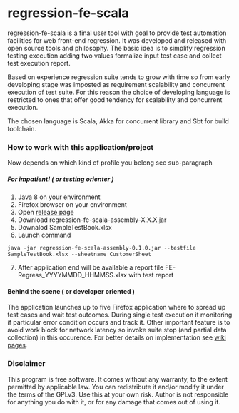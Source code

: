# regression-fe-scala

regression-fe-scala is a final user tool with goal to provide test automation facilities for web front-end regression. It was developed and released with open source tools and philosophy. The basic idea is to simplify regression testing execution adding two values formalize input test case and collect test execution report.

Based on experience regression suite tends to grow with time so from early developing stage was imposted as requirement scalability and concurrent execution of test suite. For this reason the choice of developing language is restricted to ones that offer good tendency for scalability and concurrent execution.

The chosen language is Scala, Akka for concurrent library and Sbt for build toolchain.

### How to work with this application/project

Now depends on which kind of profile you belong see sub-paragraph

##### For impatient! ( or testing orienter )

1. Java 8 on your environment
2. Firefox browser on your environment
3. Open [release page](https://github.com/vmarrazzo/regression-fe-scala/releases) 
4. Download regression-fe-scala-assembly-X.X.X.jar
5. Downalod SampleTestBook.xlsx
6. Launch command
```
java -jar regression-fe-scala-assembly-0.1.0.jar --testfile SampleTestBook.xlsx --sheetname CustomerSheet
```
7. After application end will be available a report file FE-Regress_YYYYMMDD_HHMMSS.xlsx with test report
 
#### Behind the scene ( or developer oriented )

The application launches up to five Firefox application where to spread up test cases and wait test outcomes. During single test execution it monitoring if particular error condition occurs and track it. Other important feature is to avoid work block for network latency so invoke suite stop (and partial data collection) in this occurence. For better details on implementation see [wiki pages](https://github.com/vmarrazzo/regression-fe-scala/wiki).

### Disclaimer

This program is free software. It comes without any warranty, to the extent permitted by applicable law. You can redistribute it and/or modify it under the terms of the GPLv3. Use this at your own risk. Author is not responsible for anything you do with it, or for any damage that comes out of using it.

